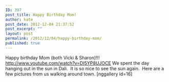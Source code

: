 ```yaml
---
ID: 397
post_title: Happy Birthday Mom!
author: kate
post_date: 2012-12-04 21:37:52
post_excerpt: ""
layout: post
permalink: /2012/12/04/happy-birthday-mom/
published: true
---
```

Happy birthday Mom (both Vicki & Sharon)!!! http://www.youtube.com/watch?v=DI5YP8UJOCE We spent the day hanging out in the sun in Dali.  It is so nice to see the sun again.  Here are a few pictures from us walking around town. [nggallery id=16]